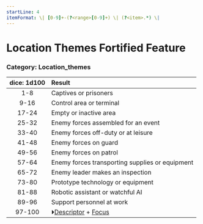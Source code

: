 ```yaml
---
startLine: 4
itemFormat: \| [0-9]+-(?<range>[0-9]+) \| (?<item>.*) \|
---
```

# Location Themes Fortified Feature
### Category: Location_themes

| dice: 1d100 | Result |
|:----:|:-------|
| 1-8 | Captives or prisoners |
| 9-16 | Control area or terminal |
| 17-24 | Empty or inactive area |
| 25-32 | Enemy forces assembled for an event |
| 33-40 | Enemy forces off-duty or at leisure |
| 41-48 | Enemy forces on guard |
| 49-56 | Enemy forces on patrol |
| 57-64 | Enemy forces transporting supplies or equipment |
| 65-72 | Enemy leader makes an inspection |
| 73-80 | Prototype technology or equipment |
| 81-88 | Robotic assistant or watchful AI |
| 89-96 | Support personnel at work |
| 97-100 | ⏵[Descriptor](Core_Descriptor.md) + [Focus](Core_Focus.md) |